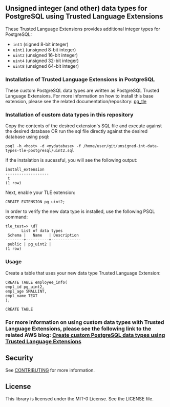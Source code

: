 ## Unsigned integer (and other) data types for PostgreSQL using Trusted Language Extensions

These Trusted Language Extensions provides additional integer types for PostgreSQL:

- `int1` (signed 8-bit integer)
- `uint1` (unsigned 8-bit integer)
- `uint2` (unsigned 16-bit integer)
- `uint4` (unsigned 32-bit integer)
- `uint8` (unsigned 64-bit integer)

### Installation of Trusted Language Extensions in PostgreSQL

These custom PostgreSQL data types are written as PostgreSQL Trusted Language Extensions. For more information on how to install this base extension, please see the related documentation/repository: 
   [pg_tle](https://github.com/aws/pg_tle) 

### Installation of custom data types in this repository

  Copy the contents of the desired extension's SQL file and execute against the desired database OR run the sql file directly against the desired database using psql: 

```
psql -h <host> -d <mydatabase> -f /home/user/git/unsigned-int-data-types-tle-postgresql/uint2.sql
```

If the instalation is sucessful, you will see the following output: 

```
install_extension
-------------------
 t
(1 row)
```
Next, enable your TLE extension:

```
CREATE EXTENSION pg_uint2;
```

In order to verify the new data type is installed, use the following PSQL command: 

```
tle_test=> \dT
       List of data types
 Schema |   Name   | Description
--------+----------+-------------
 public | pg_uint2 |
(1 row)
```
### Usage
Create a table that uses your new data type Trusted Language Extension: 

```
CREATE TABLE employee_info(
empl_id pg_uint2,
empl_age SMALLINT,
empl_name TEXT
);

CREATE TABLE
```

### For more information on using custom data types with Trusted Language Extensions, please see the following link to the related AWS blog: [Create custom PostgreSQL data types using Trusted Language Extensions](https://aws.amazon.com/blogs/database/create-custom-postgresql-data-types-using-trusted-language-extensions/) 

## Security

See [CONTRIBUTING](CONTRIBUTING.md#security-issue-notifications) for more information.

## License

This library is licensed under the MIT-0 License. See the LICENSE file.

